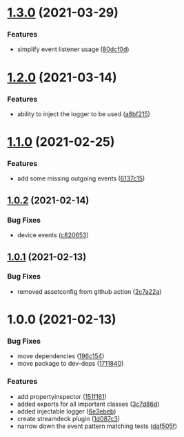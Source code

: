 # [1.3.0](https://github.com/rweich/streamdeck-ts/compare/v1.2.0...v1.3.0) (2021-03-29)


### Features

* simplify event listener usage ([80dcf0d](https://github.com/rweich/streamdeck-ts/commit/80dcf0ddf9593a4ac708675f98a7f2144f8798b5))

# [1.2.0](https://github.com/rweich/streamdeck-ts/compare/v1.1.0...v1.2.0) (2021-03-14)


### Features

* ability to inject the logger to be used ([a8bf215](https://github.com/rweich/streamdeck-ts/commit/a8bf215bc300162b91cb0b8f790515bd6e284ec9))

# [1.1.0](https://github.com/rweich/streamdeck-ts/compare/v1.0.2...v1.1.0) (2021-02-25)


### Features

* add some missing outgoing events ([6137c15](https://github.com/rweich/streamdeck-ts/commit/6137c155af9762525ab2e6688d46057cefb1aaf2))

## [1.0.2](https://github.com/rweich/streamdeck-ts/compare/v1.0.1...v1.0.2) (2021-02-14)


### Bug Fixes

* device events ([c820653](https://github.com/rweich/streamdeck-ts/commit/c820653e1f43f20c11ebcc695622a68aada8f652))

## [1.0.1](https://github.com/rweich/streamdeck-ts/compare/v1.0.0...v1.0.1) (2021-02-13)


### Bug Fixes

* removed assetconfig from github action ([2c7a22a](https://github.com/rweich/streamdeck-ts/commit/2c7a22a4802a083a9a98ed0a8672c347b8d7faf2))

# 1.0.0 (2021-02-13)


### Bug Fixes

* move dependencies ([196c154](https://github.com/rweich/streamdeck-ts/commit/196c154a7b5fbc37b3b39b72a24b7eef5089d2da))
* move package to dev-deps ([1711840](https://github.com/rweich/streamdeck-ts/commit/171184091ac2e29d0d48dfae8bc99b55fa0ef194))


### Features

* add propertyinspector ([151f161](https://github.com/rweich/streamdeck-ts/commit/151f16130fa88328767417fabaa128dbbd988d9b))
* added exports for all important classes ([3c7d86d](https://github.com/rweich/streamdeck-ts/commit/3c7d86d58355b18fe15f3853fae31654da29d71a))
* added injectable logger ([6e3ebeb](https://github.com/rweich/streamdeck-ts/commit/6e3ebeb37581330c64af7a5d3c4fa2096ec3ed90))
* create streamdeck plugin ([1d087c3](https://github.com/rweich/streamdeck-ts/commit/1d087c392a1028334099c0306aa4c0773126d9ad))
* narrow down the event pattern matching tests ([daf505f](https://github.com/rweich/streamdeck-ts/commit/daf505fe5e1fecac8e5bf671cb69d6252e65f5e4))
